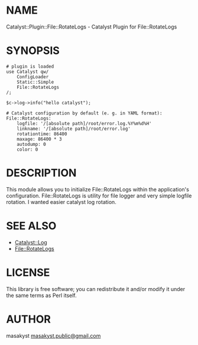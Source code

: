 # NAME

Catalyst::Plugin::File::RotateLogs - Catalyst Plugin for File::RotateLogs

# SYNOPSIS

    # plugin is loaded
    use Catalyst qw/ 
        ConfigLoader
        Static::Simple
        File::RotateLogs
    /;

    $c->log->info("hello catalyst"); 

    # Catalyst configuration by default (e. g. in YAML format):
    File::RotateLogs:
        logfile: '/[absolute path]/root/error.log.%Y%m%d%H' 
        linkname: '/[absolute path]/root/error.log'
        rotationtime: 86400
        maxage: 86400 * 3
        autodump: 0
        color: 0

# DESCRIPTION

This module allows you to initialize File::RotateLogs within the application's configuration. File::RotateLogs is utility for file logger and very simple logfile rotation. I wanted easier catalyst log rotation.

# SEE ALSO

- [Catalyst::Log](https://metacpan.org/pod/Catalyst::Log)
- [File::RotateLogs](https://metacpan.org/pod/File::RotateLogs)

# LICENSE

This library is free software; you can redistribute it and/or modify
it under the same terms as Perl itself.

# AUTHOR

masakyst <masakyst.public@gmail.com>
